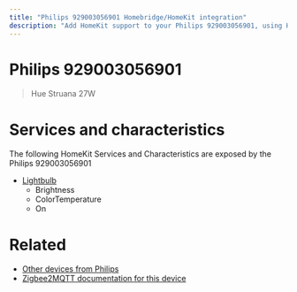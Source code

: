 ```yaml
---
title: "Philips 929003056901 Homebridge/HomeKit integration"
description: "Add HomeKit support to your Philips 929003056901, using Homebridge, Zigbee2MQTT and homebridge-z2m."
---
```

<!---
This file has been GENERATED using src/docgen/docgen.ts
DO NOT EDIT THIS FILE MANUALLY!
-->
# Philips 929003056901
> Hue Struana 27W


# Services and characteristics
The following HomeKit Services and Characteristics are exposed by
the Philips 929003056901

* [Lightbulb](../../light.md)
  * Brightness
  * ColorTemperature
  * On


# Related
* [Other devices from Philips](../index.md#philips)
* [Zigbee2MQTT documentation for this device](https://www.zigbee2mqtt.io/devices/929003056901.html)